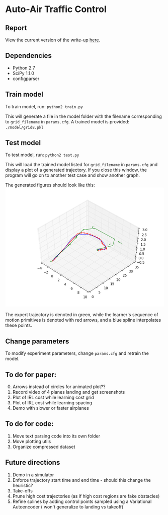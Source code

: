 # Auto-Air Traffic Control

## Report
View the current version of the write-up [here](https://www.overleaf.com/read/fkygphjtxkwf).

## Dependencies

- Python 2.7
- SciPy 1.1.0
- configparser

## Train model
To train model, run:
`python2 train.py`

This will generate a file in the model folder with the filename corresponding to `grid_filename` in `params.cfg`.
A trained model is provided:  `./model/grid8.pkl`

## Test model
To test model, run:
`python2 test.py`

This will load the trained model listed for `grid_filename` in `params.cfg` and display a plot of a generated trajectory. 
If you close this window, the program will go on to another test case and show another graph. 

The generated figures should look like this:
![alt text](https://github.com/katetolstaya/flight_data/blob/master/traj.png "Expert and learned trajectory")

The expert trajectory is denoted in green, while the learner's sequence of motion primitives is denoted with red arrows, and a blue spline interpolates these points. 

## Change parameters
To modify experiment parameters, change `params.cfg` and retrain the model.

## To do for paper:
0) Arrows instead of circles for animated plot??
1) Record video of 4 planes landing and get screenshots
2) Plot of IRL cost while learning cost grid
3) Plot of IRL cost while learning spacing
4) Demo with slower or faster airplanes

## To do for code:
1) Move text parsing code into its own folder
2) Move plotting utils
3) Organize compressed dataset

## Future directions
1) Demo in a simulator
2) Enforce trajectory start time and end time - should this change the heuristic?
3) Take-offs 
4) Prune high cost trajectories (as if high cost regions are fake obstacles)
5) Refine splines by adding control points sampled using a Variational Autoencoder ( won't generalize to landing vs takeoff)
